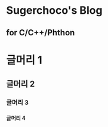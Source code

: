 Sugerchoco's Blog
=================

for C/C++/Phthon
----------------

# 글머리 1
## 글머리 2
### 글머리 3
#### 글머리 4

